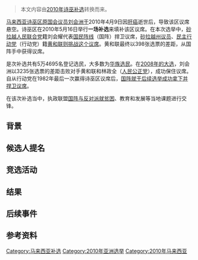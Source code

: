> 本文内容由[2010年诗巫补选](https://zh.wikipedia.org/wiki/2010年诗巫补选)转换而来。


[马来西亚](../Page/马来西亚.md "wikilink")[诗巫区原](https://zh.wikipedia.org/wiki/诗巫 "wikilink")[国会议员](../Page/马来西亚国会.md "wikilink")[刘会洲于](https://zh.wikipedia.org/wiki/刘会洲 "wikilink")2010年4月9日因[肝癌](../Page/肝癌.md "wikilink")逝世后，导致该区议席悬空。诗巫区在2010年5月16日举行**一场补选**来填补该区议席。在本次选举中，[砂拉越人民联合党](../Page/砂拉越人民联合党.md "wikilink")籍刘会耀代表[国民阵线](https://zh.wikipedia.org/wiki/国民阵线 "wikilink")（国阵）捍卫议席，[砂拉越州议员](../Page/砂拉越州议会.md "wikilink")、[民主行动党](https://zh.wikipedia.org/wiki/民主行动党 "wikilink")（行动党）籍[黄和联则挑战这个议席](https://zh.wikipedia.org/wiki/黄和联 "wikilink")。黄和联最终以398张选票的差距，从国阵手中获得议席。

是次补选共有5万4695名登记选民，大多数为[华族选民](https://zh.wikipedia.org/wiki/马来西亚华人 "wikilink")。在[2008年的大选](../Page/2008年馬來西亞大選.md "wikilink")，刘会洲以3235张选票的差距击败对手黄和联和林政全（[人民公正党](https://zh.wikipedia.org/wiki/人民公正党 "wikilink")），成功保住议席。自从行动党在1982年最后一次赢得诗巫区议席后，[国阵就于后续选举成功拿下并捍卫议席](https://zh.wikipedia.org/wiki/国阵 "wikilink")。

在该次补选当中，执政联盟[国阵与反对派就贫困](https://zh.wikipedia.org/wiki/国阵 "wikilink")、教育和发展等当地课题进行交锋。

## 背景

## 候选人提名

## 竞选活动

## 结果

## 后续事件

## 参考资料

[Category:马来西亚补选](https://zh.wikipedia.org/wiki/Category:马来西亚补选 "wikilink") [Category:2010年亚洲选举](https://zh.wikipedia.org/wiki/Category:2010年亚洲选举 "wikilink") [Category:2010年马来西亚](https://zh.wikipedia.org/wiki/Category:2010年马来西亚 "wikilink")